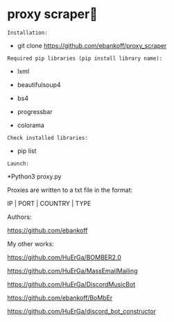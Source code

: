 # proxy scraper🔎

`Installation:`
* git clone https://github.com/ebankoff/proxy_scraper

`Required pip libraries (pip install library name):`
  
* lxml
  
* beautifulsoup4
  
* bs4
  
* progressbar
  
* colorama

`Check installed libraries:`

* pip list

`Launch:`

*Python3 proxy.py

Proxies are written to a txt file in the format:

IP | PORT | COUNTRY | TYPE

Authors:

https://github.com/ebankoff

My other works:

https://github.com/HuErGa/BOMBER2.0

https://github.com/HuErGa/MassEmailMailing

https://github.com/HuErGa/DiscordMusicBot

https://github.com/ebankoff/BoMbEr

https://github.com/HuErGa/discord_bot_constructor
